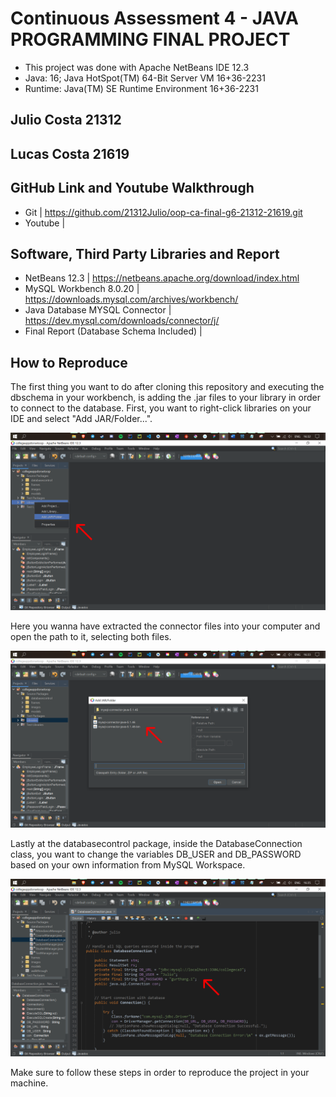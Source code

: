 # Continuous Assessment 4 - JAVA PROGRAMMING FINAL PROJECT 
* This project was done with Apache NetBeans IDE 12.3
* Java: 16; Java HotSpot(TM) 64-Bit Server VM 16+36-2231
* Runtime: Java(TM) SE Runtime Environment 16+36-2231

## Julio Costa 21312
## Lucas Costa 21619

## GitHub Link and Youtube Walkthrough
* Git | https://github.com/21312Julio/oop-ca-final-g6-21312-21619.git
* Youtube | 

## Software, Third Party Libraries and Report
* NetBeans 12.3 | https://netbeans.apache.org/download/index.html
* MySQL Workbench 8.0.20 | https://downloads.mysql.com/archives/workbench/
* Java Database MYSQL Connector | https://dev.mysql.com/downloads/connector/j/
* Final Report (Database Schema Included) | 

## How to Reproduce
The first thing you want to do after cloning this repository and executing the dbschema in your workbench, is adding the .jar files to your library in order to 
connect to the database. First, you want to right-click libraries on your IDE and select "Add JAR/Folder...".

![](/src/walkthrough/first.png)

Here you wanna have extracted the connector files into your computer and open the path to it, selecting both files.

![](/src/walkthrough/second.png)

Lastly at the databasecontrol package, inside the DatabaseConnection class, you want to change the variables DB_USER
and DB_PASSWORD based on your own information from MySQL Workspace. 

![](/src/walkthrough/third.png)

Make sure to follow these steps in order to reproduce the project in your machine.

